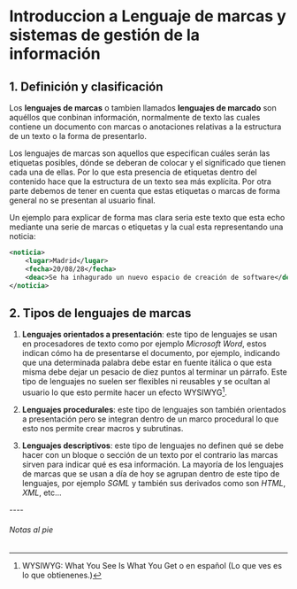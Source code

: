 # Introduccion a Lenguaje de marcas y sistemas de gestión de la información

## 1. Definición y clasificación

Los **lenguajes de marcas** o tambien llamados **lenguajes de marcado** son aquéllos que conbinan información, normalmente de texto las cuales contiene un documento con marcas o anotaciones relativas a la estructura de un texto o la forma de presentarlo.

<!-- /**
TODO: Revisar la redacción del parrafo de arriba para ver como lo puedo simplificar y que se entienda algo.
-->

Los lenguajes de marcas son aquellos que especifican cuáles serán las etiquetas posibles, dónde se deberan de colocar y el significado que tienen cada una de ellas. Por lo que esta presencia de etiquetas dentro del contenido hace que la estructura de un texto sea más explícita. Por otra parte debemos de tener en cuenta que estas etiquetas o marcas de forma general no se presentan al usuario final.

Un ejemplo para explicar de forma mas clara seria este texto que esta echo mediante una serie de marcas o etiquetas y la cual esta representando una noticia:

```xml
<noticia>
    <lugar>Madrid</lugar>
    <fecha>20/08/28</fecha>
    <deac>Se ha inhagurado un nuevo espacio de creación de software</deac>
</noticia>
```

## 2. Tipos de lenguajes de marcas

1. **Lenguajes orientados a presentación**: este tipo de lenguajes se usan en procesadores de texto como por ejemplo _Microsoft Word_, estos indican cómo ha de presentarse el documento, por ejemplo, indicando que una determinada palabra debe estar en fuente itálica o que esta misma debe dejar un pesacio de diez puntos al terminar un párrafo. Este tipo de lenguajes no suelen ser flexibles ni reusables y se ocultan al usuario lo que esto permite hacer un efecto WYSIWYG[^1].

2. **Lenguajes procedurales**: este tipo de lenguajes son también orientados a presentación pero se integran dentro de un marco procedural lo que esto nos permite crear macros y subrutinas.

3. **Lenguajes descriptivos**: este tipo de lenguajes no definen qué se debe hacer con un bloque o sección de un texto por el contrario las marcas sirven para indicar qué es esa información. La mayoría de los lenguajes de marcas que se usan a día de hoy se agrupan dentro de este tipo de lenguajes, por ejemplo *SGML* y también sus derivados como son *HTML*, *XML*, etc...

<!--Aqui va una imagen de un diagrama mostrando los derivados del lenguaje  de marcado SGML-->


\----

###### Notas al pie

[^1]: WYSIWYG: What You See Is What You Get o en español (Lo que ves es lo que obtienenes.)
